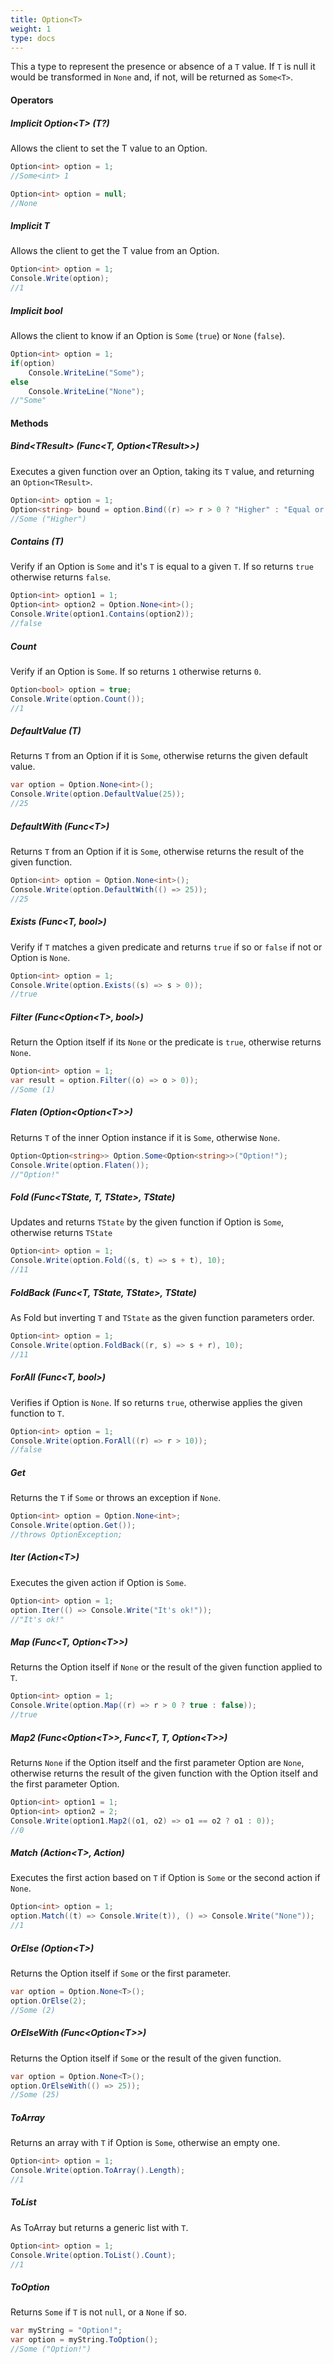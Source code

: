 ```yaml
---
title: Option<T>
weight: 1
type: docs
---
```


This a type to represent the presence or absence of a `T` value. If `T` is null it would be transformed in `None` and, if not, will be returned as `Some<T>`.

#### Operators

##### Implicit Option&lt;T&gt; (T?)
Allows the client to set the T value to an Option.

```c#
Option<int> option = 1;
//Some<int> 1

Option<int> option = null;
//None
```

##### Implicit T
Allows the client to get the T value from an Option.

```c#
Option<int> option = 1;
Console.Write(option);
//1
```

##### Implicit bool
Allows the client to know if an Option is `Some` (`true`) or `None` (`false`).

```c#
Option<int> option = 1;
if(option) 
    Console.WriteLine("Some");
else
    Console.WriteLine("None");
//"Some"
```

#### Methods

##### Bind&lt;TResult&gt; (Func&lt;T, Option&lt;TResult&gt;&gt;)
Executes a given function over an Option, taking its `T` value, and returning an `Option<TResult>`.

```c#
Option<int> option = 1;
Option<string> bound = option.Bind((r) => r > 0 ? "Higher" : "Equal or Lower"));
//Some ("Higher")
```

##### Contains (T)
Verify if an Option is `Some` and it's `T` is equal to a given `T`. If so returns `true` otherwise returns `false`.

```c#
Option<int> option1 = 1;
Option<int> option2 = Option.None<int>();
Console.Write(option1.Contains(option2));
//false
```

##### Count
Verify if an Option is `Some`. If so returns `1` otherwise returns `0`.

```c#
Option<bool> option = true;
Console.Write(option.Count());
//1
```

##### DefaultValue (T)

Returns `T` from an Option if it is `Some`, otherwise returns the given default value.

```c#
var option = Option.None<int>();
Console.Write(option.DefaultValue(25));
//25
```

##### DefaultWith (Func&lt;T&gt;)

Returns `T` from an Option if it is `Some`, otherwise returns the result of the given function.

```c#
Option<int> option = Option.None<int>();
Console.Write(option.DefaultWith(() => 25));
//25
```

##### Exists (Func&lt;T, bool&gt;)

Verify if `T` matches a given predicate and returns `true` if so or `false` if not or Option is `None`.

```c#
Option<int> option = 1;
Console.Write(option.Exists((s) => s > 0));
//true
```

##### Filter (Func&lt;Option&lt;T&gt;, bool&gt;)

Return the Option itself if its `None` or the predicate is `true`, otherwise returns `None`.

```c#
Option<int> option = 1;
var result = option.Filter((o) => o > 0));
//Some (1)
```

##### Flaten (Option&lt;Option&lt;T&gt;&gt;)

Returns `T` of the inner Option instance if it is `Some`, otherwise `None`.

```c#
Option<Option<string>> Option.Some<Option<string>>("Option!");
Console.Write(option.Flaten());
//"Option!"
```

##### Fold (Func&lt;TState, T, TState&gt;, TState)

Updates and returns `TState` by the given function if Option is `Some`, otherwise returns `TState`

```c#
Option<int> option = 1;
Console.Write(option.Fold((s, t) => s + t), 10);
//11
```

##### FoldBack (Func&lt;T, TState, TState&gt;, TState)

As Fold but inverting `T` and `TState` as the given function parameters order.

```c#
Option<int> option = 1;
Console.Write(option.FoldBack((r, s) => s + r), 10);
//11
```

##### ForAll (Func&lt;T, bool&gt;)

Verifies if Option is `None`. If so returns `true`, otherwise applies the given function to `T`.

```c#
Option<int> option = 1;
Console.Write(option.ForAll((r) => r > 10));
//false
```

##### Get

Returns the `T` if `Some` or throws an exception if `None`.

```c#
Option<int> option = Option.None<int>;
Console.Write(option.Get());
//throws OptionException;
```

##### Iter (Action&lt;T&gt;)

Executes the given action if Option is `Some`.

```c#
Option<int> option = 1;
option.Iter(() => Console.Write("It's ok!"));
//"It's ok!"
```

##### Map (Func&lt;T, Option&lt;T&gt;&gt;)

Returns the Option itself if `None` or the result of the given function applied to `T`.

```c#
Option<int> option = 1;
Console.Write(option.Map((r) => r > 0 ? true : false));
//true
```

##### Map2 (Func&lt;Option&lt;T&gt;&gt;, Func&lt;T, T, Option&lt;T&gt;&gt;)

Returns `None` if the Option itself and the first parameter Option are `None`, otherwise returns the result of the given function with the Option itself and the first parameter Option.

```c#
Option<int> option1 = 1;
Option<int> option2 = 2;
Console.Write(option1.Map2((o1, o2) => o1 == o2 ? o1 : 0));
//0
```

##### Match (Action&lt;T&gt;, Action)

Executes the first action based on `T` if Option is `Some` or the second action if `None`.

```c#
Option<int> option = 1;
option.Match((t) => Console.Write(t)), () => Console.Write("None"));
//1
```

##### OrElse (Option&lt;T&gt;)

Returns the Option itself if `Some` or the first parameter.

```c#
var option = Option.None<T>();
option.OrElse(2);
//Some (2)
```

##### OrElseWith (Func&lt;Option&lt;T&gt;&gt;)

Returns the Option itself if `Some` or the result of the given function.

```c#
var option = Option.None<T>();
option.OrElseWith(() => 25));
//Some (25)
```

##### ToArray

Returns an array with `T` if Option is `Some`, otherwise an empty one.

```c#
Option<int> option = 1;
Console.Write(option.ToArray().Length);
//1
```

##### ToList

As ToArray but returns a generic list with `T`.

```c#
Option<int> option = 1;
Console.Write(option.ToList().Count);
//1
```

##### ToOption

Returns `Some` if `T` is not `null`, or a `None` if so.

```c#
var myString = "Option!";
var option = myString.ToOption();
//Some ("Option!")
```
